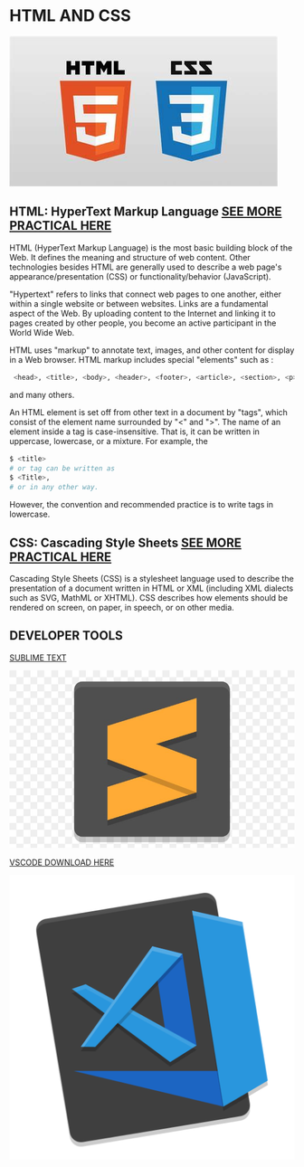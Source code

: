 # HTML AND CSS

![SAMUEL EFFIONG JACOB HTML AND CSS IMAGE](/IMG/samueleffiong%20html%20and%20css%20image.jfif)

## HTML: HyperText Markup Language [SEE MORE PRACTICAL HERE](/HTML/README.md)

HTML (HyperText Markup Language) is the most basic building block of the Web. It defines the meaning and structure of web content. Other technologies besides HTML are generally used to describe a web page's appearance/presentation (CSS) or functionality/behavior (JavaScript).

"Hypertext" refers to links that connect web pages to one another, either within a single website or between websites. Links are a fundamental aspect of the Web. By uploading content to the Internet and linking it to pages created by other people, you become an active participant in the World Wide Web.

HTML uses "markup" to annotate text, images, and other content for display in a Web browser. HTML markup includes special "elements" such as :

```bash
 <head>, <title>, <body>, <header>, <footer>, <article>, <section>, <p>, <div>, <span>, <img>, <aside>, <audio>, <canvas>, <datalist>, <details>, <embed>, <nav>, <search>, <output>, <progress>, <video>, <ul>, <ol>, <li> 
 ```

and many others.

An HTML element is set off from other text in a document by "tags", which consist of the element name surrounded by "<" and ">". The name of an element inside a tag is case-insensitive. That is, it can be written in uppercase, lowercase, or a mixture. For example, the

```bash
$ <title>
# or tag can be written as 
$ <Title>,
# or in any other way.
```

However, the convention and recommended practice is to write tags in lowercase.

## CSS: Cascading Style Sheets [SEE MORE PRACTICAL HERE](/CSS/README.md)

Cascading Style Sheets (CSS) is a stylesheet language used to describe the presentation of a document written in HTML or XML (including XML dialects such as SVG, MathML or XHTML). CSS describes how elements should be rendered on screen, on paper, in speech, or on other media.

## DEVELOPER TOOLS

[SUBLIME TEXT](https://www.sublimetext.com/)

![SAMUEL EFFIONG SUBLIME IMAGE](/IMG/samuel%20effiong%20subline%20image.jfif)

[VSCODE DOWNLOAD HERE](https://code.visualstudio.com/)

![SAMUEL EFFIONG VSCODE IMAGE](/IMG/samuel%20effiong%20vs%20code%20transparent.png)
